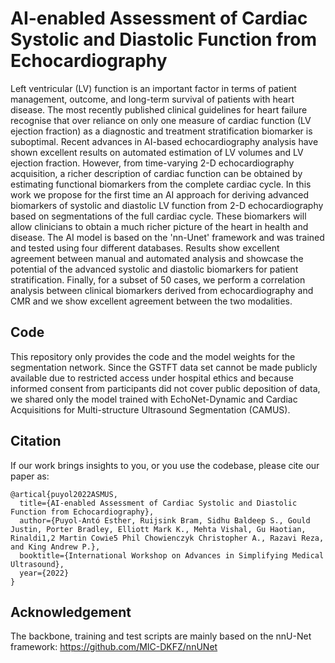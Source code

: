 # AI-enabled Assessment of Cardiac Systolic and Diastolic Function from Echocardiography

Left ventricular (LV) function is an important factor in terms of patient management, outcome, and long-term survival of patients with heart disease. The most recently published clinical guidelines for heart failure recognise that over reliance on only one measure of cardiac function (LV ejection fraction) as a diagnostic and treatment stratification biomarker is suboptimal. Recent advances in AI-based echocardiography analysis have shown excellent results on automated estimation of LV volumes and LV ejection fraction. However, from time-varying 2-D echocardiography acquisition, a richer description of cardiac function can be obtained by estimating functional biomarkers from the complete cardiac cycle. In this work we propose for the first time an AI approach for deriving advanced biomarkers of systolic and diastolic LV function from 2-D echocardiography based on segmentations of the full cardiac cycle. These biomarkers will allow clinicians to obtain a much richer picture of the heart in health and disease. The AI model is based on the 'nn-Unet' framework and was trained and tested using four different databases. Results show excellent agreement between manual and automated analysis and showcase the potential of the advanced systolic and diastolic biomarkers for patient stratification. Finally, for a subset of 50 cases, we perform a correlation analysis between clinical biomarkers derived from echocardiography and CMR and we show excellent agreement between the two modalities. 

## Code
This repository only provides the code and the model weights for the segmentation network. Since the GSTFT data set cannot be made publicly available due to restricted access under hospital ethics and because informed consent from participants did not cover public deposition of data, we shared only the model trained with EchoNet-Dynamic and Cardiac Acquisitions for Multi-structure Ultrasound Segmentation (CAMUS).

## Citation
If our work brings insights to you, or you use the codebase, please cite our paper as:
```
@artical{puyol2022ASMUS,
  title={AI-enabled Assessment of Cardiac Systolic and Diastolic Function from Echocardiography},
  author={Puyol-Antó Esther, Ruijsink Bram, Sidhu Baldeep S., Gould Justin, Porter Bradley, Elliott Mark K., Mehta Vishal, Gu Haotian, Rinaldi1,2 Martin Cowie5 Phil Chowienczyk Christopher A., Razavi Reza, and King Andrew P.},
  booktitle={International Workshop on Advances in Simplifying Medical Ultrasound},
  year={2022}
}
```

## Acknowledgement
The backbone, training and test scripts are mainly based on the nnU-Net framework: https://github.com/MIC-DKFZ/nnUNet
